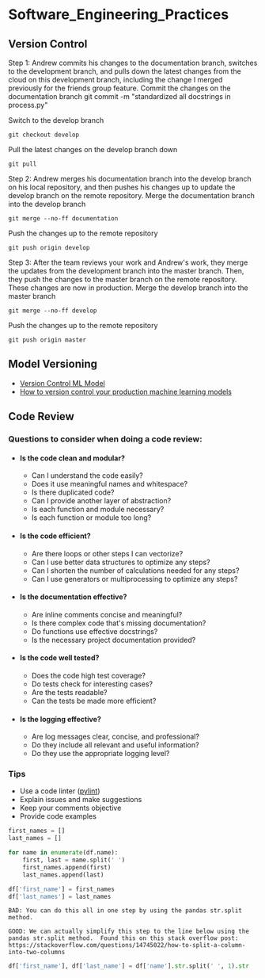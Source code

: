 # Software_Engineering_Practices

## Version Control

Step 1: Andrew commits his changes to the documentation branch, switches to the development branch, and pulls down the latest changes from the cloud on this development branch, including the change I merged previously for the friends group feature.
Commit the changes on the documentation branch
git commit -m "standardized all docstrings in process.py"

Switch to the develop branch

`git checkout develop`

Pull the latest changes on the develop branch down

`git pull`

Step 2: Andrew merges his documentation branch into the develop branch on his local repository, and then pushes his changes up to update the develop branch on the remote repository.
Merge the documentation branch into the develop branch

`git merge --no-ff documentation`

Push the changes up to the remote repository

`git push origin develop`

Step 3: After the team reviews your work and Andrew's work, they merge the updates from the development branch into the master branch. Then, they push the changes to the master branch on the remote repository. These changes are now in production.
Merge the develop branch into the master branch

`git merge --no-ff develop`

Push the changes up to the remote repository

`git push origin master`

## Model Versioning
- [Version Control ML Model](https://towardsdatascience.com/version-control-ml-model-4adb2db5f87c)
- [How to version control your production machine learning models](https://algorithmia.com/blog/how-to-version-control-your-production-machine-learning-models)

## Code Review
### Questions to consider when doing a code review:
- #### Is the code clean and modular?
  - Can I understand the code easily?
  - Does it use meaningful names and whitespace? 
  - Is there duplicated code? 
  - Can I provide another layer of abstraction? 
  - Is each function and module necessary? 
  - Is each function or module too long?


- #### Is the code efficient? 
  - Are there loops or other steps I can vectorize?
  - Can I use better data structures to optimize any steps?
  - Can I shorten the number of calculations needed for any steps?
  - Can I use generators or multiprocessing to optimize any steps?


- #### Is the documentation effective?
  - Are inline comments concise and meaningful?
  - Is there complex code that's missing documentation?
  - Do functions use effective docstrings?
  - Is the necessary project documentation provided?


- #### Is the code well tested?
  - Does the code high test coverage?
  - Do tests check for interesting cases?
  - Are the tests readable?
  - Can the tests be made more efficient?


- #### Is the logging effective?
  - Are log messages clear, concise, and professional?
  - Do they include all relevant and useful information?
  - Do they use the appropriate logging level?

### Tips
- Use a code linter ([pylint](https://www.pylint.org/))
- Explain issues and make suggestions
- Keep your comments objective
- Provide code examples
```python
first_names = []
last_names = []

for name in enumerate(df.name):
    first, last = name.split(' ')
    first_names.append(first)
    last_names.append(last)

df['first_name'] = first_names
df['last_names'] = last_names
```

``
BAD: You can do this all in one step by using the pandas str.split method.
``

``
GOOD: We can actually simplify this step to the line below using the pandas str.split method. 
Found this on this stack overflow post: https://stackoverflow.com/questions/14745022/how-to-split-a-column-into-two-columns
``

```python
df['first_name'], df['last_name'] = df['name'].str.split(' ', 1).str
```